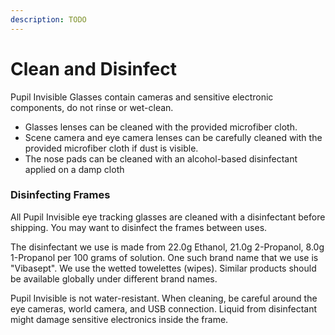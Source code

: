 ```yaml
---
description: TODO
---
```


# Clean and Disinfect

Pupil Invisible Glasses contain cameras and sensitive electronic components, do not rinse or wet-clean.

- Glasses lenses can be cleaned with the provided microfiber cloth.
- Scene camera and eye camera lenses can be carefully cleaned with the provided microfiber cloth if dust is visible.
- The nose pads can be cleaned with an alcohol-based disinfectant applied on a damp cloth

### Disinfecting Frames
All Pupil Invisible eye tracking glasses are cleaned with a disinfectant before shipping. You may want to disinfect the frames between uses.

The disinfectant we use is made from 22.0g Ethanol, 21.0g 2-Propanol, 8.0g 1-Propanol per 100 grams of solution. One such brand name that we use is "Vibasept". We use the wetted towelettes (wipes). Similar products should be available globally under different brand names.

Pupil Invisible is not water-resistant. When cleaning, be careful around the eye cameras, world camera, and USB connection. Liquid from disinfectant might damage sensitive electronics inside the frame.